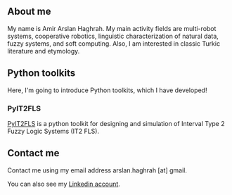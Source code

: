 ## About me

My name is Amir Arslan Haghrah. My main activity fields are multi-robot systems, cooperative robotics, linguistic characterization of natural data, fuzzy systems, and soft computing. Also, I am interested in classic Turkic literature and etymology.


## Python toolkits

Here, I'm going to introduce Python toolkits, which I have developed!

### PyIT2FLS

[PyIT2FLS](https://github.com/Haghrah/PyIT2FLS) is a python toolkit for designing and simulation of Interval Type 2 Fuzzy Logic Systems (IT2 FLS).

## Contact me
Contact me using my email address arslan.haghrah [at] gmail.

You can also see my [Linkedin account](https://www.linkedin.com/in/amir-arslan-haghrah-53b2258a).
